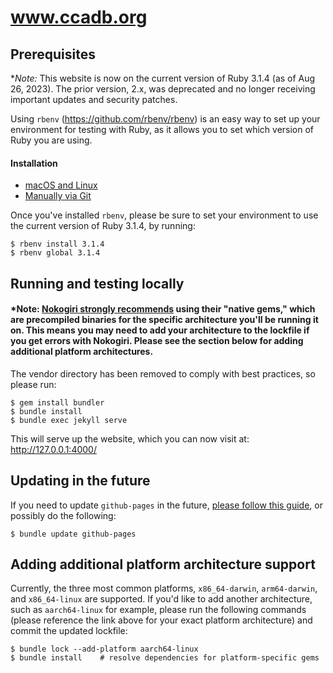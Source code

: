 # www.ccadb.org

## Prerequisites

**Note:* This website is now on the current version of Ruby 3.1.4 (as of Aug 26, 2023). The prior version, 2.x, was deprecated and no longer receiving important updates and security patches.

Using `rbenv` (https://github.com/rbenv/rbenv) is an easy way to set up your environment for testing with Ruby, as it allows you to set which version of Ruby you are using.

#### Installation

- [macOS and Linux](https://github.com/rbenv/rbenv#homebrew) 
- [Manually via Git](https://github.com/rbenv/rbenv#basic-git-checkout)

Once you've installed `rbenv`, please be sure to set your environment to use the current version of Ruby 3.1.4, by running:

```shell
$ rbenv install 3.1.4
$ rbenv global 3.1.4
```

## Running and testing locally

#### *Note: [Nokogiri strongly recommends](https://nokogiri.org/tutorials/installing_nokogiri.html#faster-more-reliable-installation) using their "native gems," which are precompiled binaries for the specific architecture you'll be running it on. This means you may need to add your architecture to the lockfile if you get errors with Nokogiri. Please see the section below for adding additional platform architectures.

The vendor directory has been removed to comply with best practices, so please run:
```shell
$ gem install bundler
$ bundle install
$ bundle exec jekyll serve
```

This will serve up the website, which you can now visit at: http://127.0.0.1:4000/

## Updating in the future

If you need to update `github-pages` in the future, [please follow this guide](https://docs.github.com/en/pages/setting-up-a-github-pages-site-with-jekyll/testing-your-github-pages-site-locally-with-jekyll), or possibly do the following:

```shell
$ bundle update github-pages
```

## Adding additional platform architecture support
Currently, the three most common platforms, `x86_64-darwin`, `arm64-darwin`, and `x86_64-linux` are supported. If you'd like to add another architecture, such as `aarch64-linux` for example, please run the following commands (please reference the link above for your exact platform architecture) and commit the updated lockfile:

```shell
$ bundle lock --add-platform aarch64-linux
$ bundle install    # resolve dependencies for platform-specific gems
```
